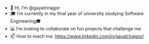 - 👋 Hi, I’m @gayatrirajgor
- 🎓 I’m currently in my final year of university studying Software Engineering🎓
- 💻 I’m looking to collaborate on fun projects that challenge me
- 📫 How to reach me: https://www.linkedin.com/in/gayatrirajgor/ 

<!---
gayatrirajgor/gayatrirajgor is a ✨ special ✨ repository because its `README.md` (this file) appears on your GitHub profile.
You can click the Preview link to take a look at your changes.
--->
